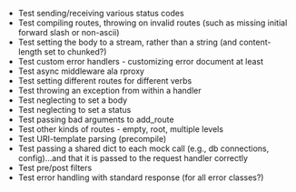 
* Test sending/receiving various status codes
* Test compiling routes, throwing on invalid routes (such as missing initial forward slash or non-ascii)
* Test setting the body to a stream, rather than a string (and content-length set to chunked?)
* Test custom error handlers - customizing error document at least
* Test async middleware ala rproxy
* Test setting different routes for different verbs
* Test throwing an exception from within a handler
* Test neglecting to set a body
* Test neglecting to set a status
* Test passing bad arguments to add_route
* Test other kinds of routes - empty, root, multiple levels
* Test URI-template parsing (precompile)
* Test passing a shared dict to each mock call (e.g., db connections, config)...and that it is passed to the request handler correctly
* Test pre/post filters
* Test error handling with standard response (for all error classes?)
  
